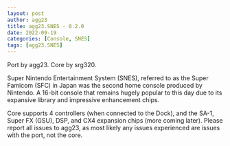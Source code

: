 ```yaml
---
layout: post
author: agg23
title: agg23.SNES - 0.2.0
date: 2022-09-19
categories: [Console, SNES]
tags: [agg23.SNES]
---
```

Port by agg23. Core by srg320.

Super Nintendo Entertainment System (SNES), referred to as the Super Famicom (SFC) in Japan was the second home console produced by Nintendo. A 16-bit console that remains hugely popular to this day due to its expansive library and impressive enhancement chips.

Core supports 4 controllers (when connected to the Dock), and the SA-1, Super FX (GSU), DSP, and CX4 expansion chips (more coming later). Please report all issues to agg23, as most likely any issues experienced are issues with the port, not the core.

